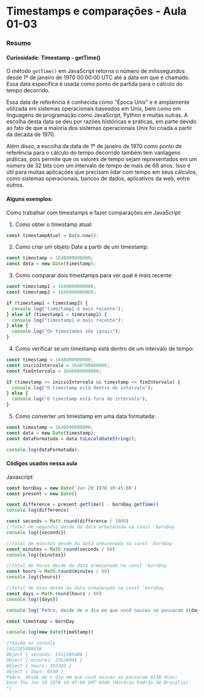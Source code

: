 <!--
Antes de publicar a issue, lembre-se de clicar na aba "Preview", para visualizar se a formatação está correta =)
-->

<!-- Escreva/insira as imagens após essa linha -->

# Timestamps e comparações - Aula 01-03

### Resumo

#### Curiosidade: Timestamp - getTime()

O método `getTime()` em JavaScript retorna o número de milissegundos desde 1º de janeiro de 1970 00:00:00 UTC até a data em que é chamado. Essa data específica é usada como ponto de partida para o cálculo do tempo decorrido.

Essa data de referência é conhecida como "Época Unix" e é amplamente utilizada em sistemas operacionais baseados em Unix, bem como em linguagens de programação como JavaScript, Python e muitas outras. A escolha desta data se deu por razões históricas e práticas, em parte devido ao fato de que a maioria dos sistemas operacionais Unix foi criada a partir da década de 1970.

Além disso, a escolha da data de 1º de janeiro de 1970 como ponto de referência para o cálculo do tempo decorrido também tem vantagens práticas, pois permite que os valores de tempo sejam representados em um número de 32 bits com um intervalo de tempo de mais de 68 anos. Isso é útil para muitas aplicações que precisam lidar com tempo em seus cálculos, como sistemas operacionais, bancos de dados, aplicativos da web, entre outros.

#### Alguns exemplos:

Como trabalhar com timestamps e fazer comparações em JavaScript:

1. Como obter o timestamp atual:

```javascript
const timestampAtual = Date.now();
```

2. Como criar um objeto Date a partir de um timestamp:

```javascript
const timestamp = 1648800000000;
const data = new Date(timestamp);
```

3. Como comparar dois timestamps para ver qual é mais recente:

```javascript
const timestamp1 = 1648800000000;
const timestamp2 = 1648900000000;

if (timestamp1 < timestamp2) {
  console.log("timestamp2 é mais recente");
} else if (timestamp1 > timestamp2) {
  console.log("timestamp1 é mais recente");
} else {
  console.log("Os timestamps são iguais");
}
```

4. Como verificar se um timestamp está dentro de um intervalo de tempo:

```javascript
const timestamp = 1648800000000;
const inicioIntervalo = 1648700000000;
const fimIntervalo = 1648900000000;

if (timestamp >= inicioIntervalo && timestamp <= fimIntervalo) {
  console.log("O timestamp está dentro do intervalo");
} else {
  console.log("O timestamp está fora do intervalo");
}
```

5. Como converter um timestamp em uma data formatada:

```javascript
const timestamp = 1648800000000;
const data = new Date(timestamp);
const dataFormatada = data.toLocaleDateString();

console.log(dataFormatada);
```

#### Códigos usados nessa aula

Javascript:

```javascript
const bornDay = new Date('Jun 29 1978 10:45:00')
const present = new Date()

const difference = present.getTime() - bornDay.getTime()
console.log(difference)

const seconds = Math.round(difference / 1000)
//total de segundos desde da data armazenada na const 'bornDay
console.log({seconds})

//total de minutos desde da data armazenada na const 'bornDay
const minutes = Math.round(seconds / 60)
console.log({minutes})

//total de horas desde da data armazenada na const 'bornDay
const hours = Math.round(minutes / 60)
console.log({hours})

//total de dias desde da data armazenada na const 'bornDay
const days = Math.round(hours / 60)
console.log({days})

console.log(`Pedro, desde de o dia em que você nasceu se passaram ${days} dias!`)

const timeStamp = bornDay

console.log(new Date(timeStamp))

/*Sáida no console
1412285488418
Object { seconds: 1412285488 }
Object { minutes: 23538091 }
Object { hours: 392302 }
Object { days: 6538 }
Pedro, desde de o dia em que você nasceu se passaram 6538 dias!
Date Thu Jun 29 1978 10:45:00 GMT-0300 (Horário Padrão de Brasília)
*/
```
